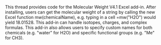 This thread provides code for the Molecular Weight V4.1 Excel add-in. After installing, users can get the molecular weight of a string by calling the new Excel function mw(chemicalName), e.g. typing in a cell =mw("H2O") would yield 18.01528. This add-in can handle isotopes, charges, and complex formulas. This add-in also allows users to specify custom names for both chemicals (e.g. "water" for H2O) and specific functional groups (e.g. "Me" for CH3).
